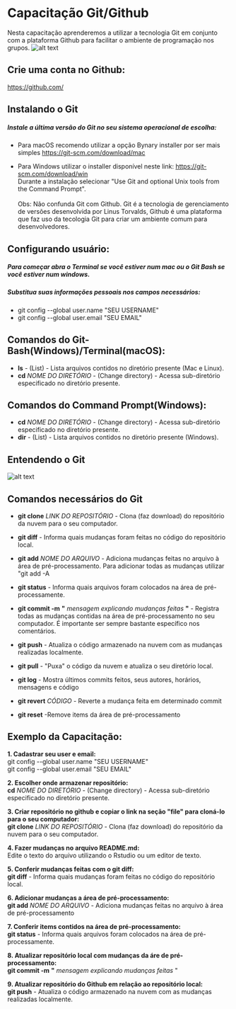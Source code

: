 # Capacitação Git/Github
Nesta capacitação aprenderemos a utilizar a tecnologia Git em conjunto com a plataforma Github para facilitar o ambiente de programação nos grupos.
![alt text](https://upload.wikimedia.org/wikipedia/commons/thumb/e/e0/Git-logo.svg/1200px-Git-logo.svg.png)

## Crie uma conta no Github:
https://github.com/

## Instalando o Git
##### Instale a última versão do Git no seu sistema operacional de escolha:

* Para macOS recomendo utilizar a opção Bynary installer por ser mais simples
https://git-scm.com/download/mac

* Para Windows utilizar o installer disponível neste link:
https://git-scm.com/download/win \
Durante a instalação selecionar "Use Git and optional Unix tools from the Command Prompt".\
\
Obs: Não confunda Git com Github. Git é a tecnologia de gerenciamento de versões desenvolvida por Linus Torvalds, Github é uma plataforma que faz uso da tecologia Git para criar um ambiente comum para desenvolvedores. 

## Configurando usuário:
##### Para começar abra o Terminal se você estiver num mac ou o Git Bash se você estiver num windows. 
##### Substitua suas informações pessoais nos campos necessários:
* git config --global user.name "SEU USERNAME"
* git config --global user.email "SEU EMAIL"

## Comandos do Git-Bash(Windows)/Terminal(macOS):
* **ls** - (List) - Lista arquivos contidos no diretório presente (Mac e Linux).
* **cd** *NOME DO DIRETÓRIO* - (Change directory) - Acessa sub-diretório especificado no diretório presente.

## Comandos do Command Prompt(Windows):
* **cd** *NOME DO DIRETÓRIO* - (Change directory) - Acessa sub-diretório especificado no diretório presente.
* **dir** - (List) - Lista arquivos contidos no diretório presente (Windows).

## Entendendo o Git
![alt text](https://miro.medium.com/max/686/1*diRLm1S5hkVoh5qeArND0Q.png)

## Comandos necessários do Git
* **git clone** *LINK DO REPOSITÓRIO* - Clona (faz download) do repositório da nuvem para o seu computador.

* **git diff** - Informa quais mudanças foram feitas no código do repositório local.

* **git add** *NOME DO ARQUIVO* - Adiciona mudanças feitas no arquivo à área de pré-processamento. Para adicionar todas as mudanças utilizar "git add -A

* **git status** - Informa quais arquivos foram colocados na área de pré-processamente.

* **git commit -m** **"** *mensagem explicando mudanças feitas* **"** - Registra todas as mudanças contidas na área de pré-processamento no seu computador. É importante ser sempre bastante específico nos comentários.

* **git push** - Atualiza o código armazenado na nuvem com as mudanças realizadas localmente.

* **git pull** - "Puxa" o código da nuvem e atualiza o seu diretório local.

* **git log** - Mostra últimos commits feitos, seus autores, horários, mensagens e código

* **git revert** *CÓDIGO* - Reverte a mudança feita em determinado commit

* **git reset** -Remove items da área de pré-processamento

## Exemplo da Capacitação:
**1. Cadastrar seu user e email:**\
git config --global user.name "SEU USERNAME"\
git config --global user.email "SEU EMAIL"

**2. Escolher onde armazenar repositório:**\
**cd** *NOME DO DIRETÓRIO* - (Change directory) - Acessa sub-diretório especificado no diretório presente.

**3. Criar repositório no github e copiar o link na seção "file" para cloná-lo para o seu computador:**\
**git clone** *LINK DO REPOSITÓRIO* - Clona (faz download) do repositório da nuvem para o seu computador.

**4. Fazer mudanças no arquivo README.md:**\
Edite o texto do arquivo utilizando o Rstudio ou um editor de texto.

**5. Conferir mudanças feitas com o git diff:**\
**git diff** - Informa quais mudanças foram feitas no código do repositório local.

**6. Adicionar mudanças a área de pré-processamento:**\
**git add** *NOME DO ARQUIVO* - Adiciona mudanças feitas no arquivo à área de pré-processamento

**7. Conferir items contidos na área de pré-processamento:**\
**git status** - Informa quais arquivos foram colocados na área de pré-processamente.

**8. Atualizar repositório local com mudanças da áre de pré-processamento:**\
**git commit -m** **"** *mensagem explicando mudanças feitas* "

**9. Atualizar repositório do Github em relação ao repositório local:**\
**git push** - Atualiza o código armazenado na nuvem com as mudanças realizadas localmente.





